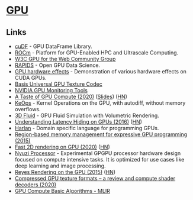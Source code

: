# [GPU](https://en.wikipedia.org/wiki/Graphics_processing_unit)

## Links

- [cuDF](https://github.com/rapidsai/cudf) - GPU DataFrame Library.
- [ROCm](https://rocm.github.io/tensorflow.html) - Platform for GPU-Enabled HPC and Ultrascale Computing.
- [W3C GPU for the Web Community Group](https://github.com/gpuweb/gpuweb)
- [RAPIDS](https://rapids.ai/) - Open GPU Data Science.
- [GPU hardware effects](https://github.com/Kobzol/hardware-effects-gpu) - Demonstration of various hardware effects on CUDA GPUs.
- [Basis Universal GPU Texture Codec](https://github.com/BinomialLLC/basis_universal)
- [NVIDIA GPU Monitoring Tools](https://github.com/NVIDIA/gpu-monitoring-tools)
- [A Taste of GPU Compute (2020)](https://www.youtube.com/watch?v=eqkAaplKBc4) ([Slides](https://docs.google.com/presentation/d/1FRH81IW9RffkJjm6ILFZ7raCgFAUPXYYFXfiyKmhkx8/edit)) ([HN](https://news.ycombinator.com/item?id=22880502))
- [KeOps](https://github.com/getkeops/keops) - Kernel Operations on the GPU, with autodiff, without memory overflows.
- [3D Fluid](https://github.com/PWhiddy/Fat-Clouds) - GPU Fluid Simulation with Volumetric Rendering.
- [Understanding Latency Hiding on GPUs (2016)](https://www2.eecs.berkeley.edu/Pubs/TechRpts/2016/EECS-2016-143.pdf) ([HN](https://news.ycombinator.com/item?id=23379709))
- [Harlan](https://github.com/eholk/harlan) - Domain specific language for programming GPUs.
- [Region-based memory management for expressive GPU programming (2015)](https://blog.theincredibleholk.org/papers/dissertation.pdf)
- [Fast 2D rendering on GPU (2020)](https://raphlinus.github.io/rust/graphics/gpu/2020/06/13/fast-2d-rendering.html) ([HN](https://news.ycombinator.com/item?id=23512897))
- [Nyuzi Processor](https://github.com/jbush001/NyuziProcessor) - Experimental GPGPU processor hardware design focused on compute intensive tasks. It is optimized for use cases like deep learning and image processing.
- [Reyes Rendering on the GPU (2015)](https://markussteinberger.net/papers/GPUReyes.pdf) ([HN](https://news.ycombinator.com/item?id=23572626))
- [Compressed GPU texture formats – a review and compute shader decoders (2020)](https://themaister.net/blog/2020/08/12/compressed-gpu-texture-formats-a-review-and-compute-shader-decoders-part-1/)
- [GPU Compute Basic Algorithms - MLIR](https://llvm.discourse.group/t/gpu-compute-basic-algorithms/1281)
